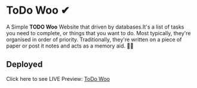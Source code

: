# ToDo Woo ✔

A Simple **TODO Woo** Website that driven by databases.It's a list of tasks you need to complete, or things that you want to do. Most typically, they're organised in order of priority. Traditionally, they're written on a piece of paper or post it notes and acts as a memory aid. 📜📌


## Deployed
Click here to see LIVE Preview: [ToDo Woo](https://todowoooo.herokuapp.com/)